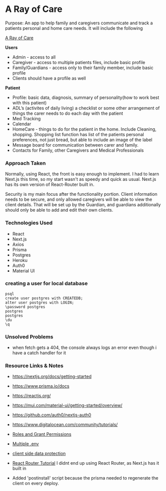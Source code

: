 # A Ray of Care
Purpose: An app to help family and caregivers communicate and track a patients personal and home care needs. It will include the following

[A Ray of Care](https://ray-of-care.herokuapp.com/)

**Users**
- Admin - access to all
- Caregiver - access to multiple patients files, include basic profile
- Family/Guardians - access only to their family member, include basic profile
- Clients should have a profile as well

**Patient**
- Profile: basic data, diagnosis, summary of personality(how to work best with this patient)
- ADL’s (activites of daily living) a checklist or some other arrangement of things the carer needs to do each day with the patient
- Med Tracking
- Calendar
- HomeCare - things to do for the patient in the home. Include Cleaning, shopping. Shopping list function has list of the patients personal preferences, not just bread, but able to include an image of the label
- Message board for communication between carer and family.
- Contacts for Family, other Caregivers and Medical Professionals

### Approach Taken

Normally, using React, the front is easy enough to implement. I had to learn Next.js this time, so my start wasn't as speedy and quick as usual. Next.js has its own version of React-Router built in. 

Security is my main focus after the functionality portion. Client information needs to be secure, and only allowed caregivers will be able to view the client details. That will be set up by the Guardian, and guardians additionally should only be able to add and edit their own clients. 

### Technologies Used

* React
* Next.js
* Axios
* Prisma
* Postgres
* Heroku
* Auth0
* Material UI


### creating a user for local database

```
psql
create user postgres with CREATEDB;
alter user postgres with LOGIN;
\password postgres
postgres
postgres
\du
\q
```
### Unsolved Problems
- when fetch gets a 404, the console always logs an error even though i have a catch handler for it


### Resource Links & Notes
* https://nextjs.org/docs/getting-started
* https://www.prisma.io/docs
* https://reactjs.org/
* https://mui.com/material-ui/getting-started/overview/
* https://github.com/auth0/nextjs-auth0
* https://www.digitalocean.com/community/tutorials/
* [Roles and Grant Permissions](https://www.digitalocean.com/community/tutorials/how-to-use-roles-and-manage-grant-permissions-in-postgresql-on-a-vps-2)
* [Multiple .env](https://www.prisma.io/docs/guides/development-environment/environment-variables/using-multiple-env-files)
* [client side data protection](https://github.com/auth0/nextjs-auth0/blob/main/EXAMPLES.md#protecting-a-client-side-rendered-csr-page)

* [React Router Tutorial](https://www.youtube.com/watch?v=Ul3y1LXxzdU) I didnt end up using React Router, as Next.js has it built in

- Added 'postinstall' script because the prisma needed to regenerate the client on every deploy.